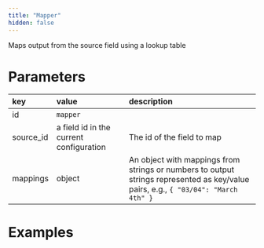 ```yaml
---
title: "Mapper"
hidden: false
---
```

Maps output from the source field using a lookup table

Parameters
====

| key       | value                                   | description                                                  |
| :-------- | :-------------------------------------- | :----------------------------------------------------------- |
| id        | `mapper`                                |                                                              |
| source_id | a field id in the current configuration | The id of the field to map                                   |
| mappings  | object                                  | An object with mappings from strings or numbers to output strings represented as key/value pairs, e.g., `{ "03/04": "March 4th" }` |

Examples
====
